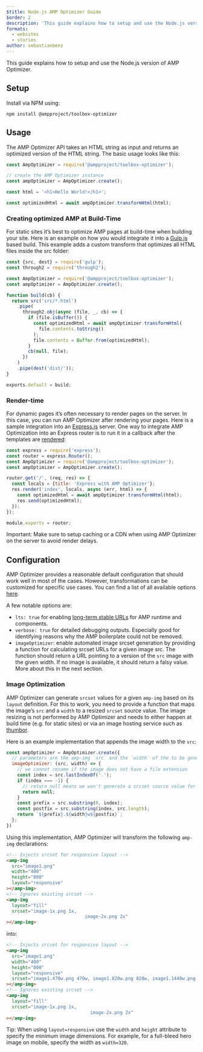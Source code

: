 ```yaml
---
$title: Node.js AMP Optimizer Guide
$order: 2
description: 'This guide explains how to setup and use the Node.js version of AMP Optimizer.'
formats:
  - websites
  - stories
author: sebastianbenz
---
```


This guide explains how to setup and use the Node.js version of AMP Optimizer.

## Setup

Install via NPM using:

```shell
npm install @ampproject/toolbox-optimizer
```

## Usage

The AMP Optimizer API takes an HTML string as input and returns an optimized version of the HTML string. The basic usage looks like this:

```js
const AmpOptimizer = require('@ampproject/toolbox-optimizer');

// create the AMP Optimizer instance
const ampOptimizer = AmpOptimizer.create();

const html = '<h1>Hello World!</h1>';

const optimizedHtml = await ampOptimizer.transformHtml(html);
```

### Creating optimized AMP at Build-Time

For static sites it’s best to optimize AMP pages at build-time when building your site. Here is an example on how you would integrate it into a [Gulp.js](https://gulpjs.com/) based build. This example adds a custom transform that optimizes all HTML files inside the src folder:

```js
const {src, dest} = require('gulp');
const through2 = require('through2');

const AmpOptimizer = require('@ampproject/toolbox-optimizer');
const ampOptimizer = AmpOptimizer.create();

function build(cb) {
  return src('src/*.html')
    .pipe(
      through2.obj(async (file, _, cb) => {
        if (file.isBuffer()) {
          const optimizedHtml = await ampOptimizer.transformHtml(
            file.contents.toString()
          );
          file.contents = Buffer.from(optimizedHtml);
        }
        cb(null, file);
      })
    )
    .pipe(dest('dist/'));
}

exports.default = build;
```

### Render-time

For dynamic pages it’s often necessary to render pages on the server. In this case, you can run AMP Optimizer after rendering your pages. Here is a sample integration into an [Express.js](https://expressjs.com/) server. One way to integrate AMP Optimization into an Express router is to run it in a callback after the templates are [rendered](https://expressjs.com/en/api.html#app.render):

```js
const express = require('express');
const router = express.Router();
const AmpOptimizer = require('@ampproject/toolbox-optimizer');
const ampOptimizer = AmpOptimizer.create();

router.get('/', (req, res) => {
  const locals = {title: 'Express with AMP Optimizer'};
  res.render('index', locals, async (err, html) => {
    const optimizedHtml = await ampOptimizer.transformHtml(html);
    res.send(optimizedHtml);
  });
});

module.exports = router;
```

Important: Make sure to setup caching or a CDN when using AMP Optimizer on the server to avoid render delays.

## Configuration

AMP Optimizer provides a reasonable default configuration that should work well in most of the cases. However, transformations can be customized for specific use cases. You can find a list of all available options [here](https://github.com/ampproject/amp-toolbox/tree/main/packages/optimizer#options).

A few notable options are:

- `lts: true` for enabling [long-term stable URLs](https://github.com/ampproject/amphtml/blob/main/contributing/lts-release.md) for AMP runtime and components.
- `verbose: true` for detailed debugging outputs. Especially good for identifying reasons why the AMP boilerplate could not be removed.
- `imageOptimizer`: enable automated image srcset generation by providing a function for calculating srcset URLs for a given image src. The function should return a URL pointing to a version of the `src` image with the given width. If no image is available, it should return a falsy value. More about this in the next section.

### Image Optimization

AMP Optimizer can generate `srcset` values for a given `amp-img` based on its `layout` definition. For this to work, you need to provide a function that maps the image’s `src` and a `width` to a resized `srcset` source value. The image resizing is not performed by AMP Optimizer and needs to either happen at build time (e.g. for static sites) or via an image hosting service such as [thumbor](https://github.com/thumbor/thumbor).

Here is an example implementation that appends the image width to the `src`:

```js
const ampOptimizer = AmpOptimizer.create({
  // parameters are the amp-img `src` and the `width` of the to be generated srcset source value
  imageOptimizer: (src, width) => {
    // we cannot rename if the image does not have a file extension
    const index = src.lastIndexOf('.');
    if (index === -1) {
      // return null means we won't generate a srcset source value for this width
      return null;
    }
    const prefix = src.substring(0, index);
    const postfix = src.substring(index, src.length);
    return `${prefix}.${width}w${postfix}`;
  };
})
```

Using this implementation, AMP Optimizer will transform the following `amp-img` declarations:

```html
<!-- Injects srcset for responsive layout -->
<amp-img
  src="image1.png"
  width="400"
  height="800"
  layout="responsive"
></amp-img>
<!-- Ignores existing srcset -->
<amp-img
  layout="fill"
  srcset="image-1x.png 1x,
                             image-2x.png 2x"
></amp-img>
```

into:

```html
<!-- Injects srcset for responsive layout -->
<amp-img
  src="image1.png"
  width="400"
  height="800"
  layout="responsive"
  srcset="image1.470w.png 470w, image1.820w.png 820w, image1.1440w.png 1440w"
></amp-img>
<!-- Ignores existing srcset -->
<amp-img
  layout="fill"
  srcset="image-1x.png 1x,
                               image-2x.png 2x"
></amp-img>
```

Tip: When using `layout=responsive` use the `width` and `height` attribute to specify the minimum image dimensions. For example, for a full-bleed hero image on mobile, specify the width as `width=320`.
